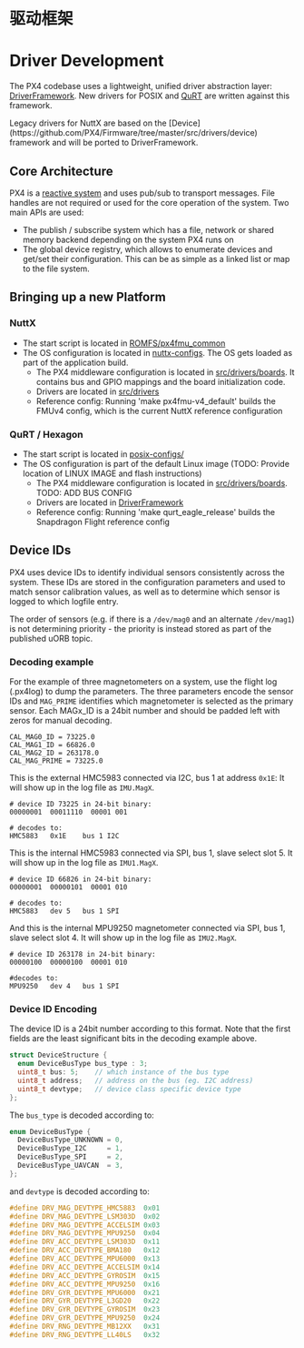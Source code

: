 # 驱动框架

# Driver Development

The PX4 codebase uses a lightweight, unified driver abstraction layer: [DriverFramework](https://github.com/px4/DriverFramework). New drivers for POSIX and [QuRT](https://en.wikipedia.org/wiki/Qualcomm_Hexagon) are written against this framework.

<aside class="todo">
Legacy drivers for NuttX are based on the [Device](https://github.com/PX4/Firmware/tree/master/src/drivers/device) framework and will be ported to DriverFramework.
</aside>

## Core Architecture

PX4 is a [reactive system](../3_Tutorial/writing_an_application.md) and uses pub/sub to transport messages. File handles are not required or used for the core operation of the system. Two main APIs are used:

- The publish / subscribe system which has a file, network or shared memory backend depending on the system PX4 runs on
- The global device registry, which allows to enumerate devices and get/set their configuration. This can be as simple as a linked list or map to the file system.

## Bringing up a new Platform

### NuttX

- The start script is located in [ROMFS/px4fmu_common](https://github.com/PX4/Firmware/tree/master/ROMFS/px4fmu_common)
- The OS configuration is located in [nuttx-configs](https://github.com/PX4/Firmware/tree/master/nuttx-configs). The OS gets loaded as part of the application build.
  - The PX4 middleware configuration is located in [src/drivers/boards](https://github.com/PX4/Firmware/tree/master/src/drivers/boards). It contains bus and GPIO mappings and the board initialization code.
  - Drivers are located in [src/drivers](https://github.com/PX4/Firmware/tree/master/src/drivers)
  - Reference config: Running 'make px4fmu-v4_default' builds the FMUv4 config, which is the current NuttX reference configuration

### QuRT / Hexagon

- The start script is located in [posix-configs/](https://github.com/PX4/Firmware/tree/master/posix-configs)
- The OS configuration is part of the default Linux image (TODO: Provide location of LINUX IMAGE and flash instructions)
  - The PX4 middleware configuration is located in [src/drivers/boards](https://github.com/PX4/Firmware/tree/master/src/drivers/boards). TODO: ADD BUS CONFIG
  - Drivers are located in [DriverFramework](https://github.com/px4/DriverFramework)
  - Reference config: Running 'make qurt_eagle_release' builds the Snapdragon Flight reference config

## Device IDs

PX4 uses device IDs to identify individual sensors consistently across the system. These IDs are stored in the configuration parameters and used to match sensor calibration values, as well as to determine which sensor is logged to which logfile entry.

The order of sensors (e.g. if there is a `/dev/mag0` and an alternate `/dev/mag1`) is not determining priority - the priority is instead stored as part of the published uORB topic.

### Decoding example

For the example of three magnetometers on a system, use the flight log (.px4log) to dump the parameters. The three parameters encode the sensor IDs and `MAG_PRIME` identifies which magnetometer is selected as the primary sensor. Each MAGx_ID is a 24bit number and should be padded left with zeros for manual decoding.

```
CAL_MAG0_ID = 73225.0
CAL_MAG1_ID = 66826.0
CAL_MAG2_ID = 263178.0
CAL_MAG_PRIME = 73225.0
```

This is the external HMC5983 connected via I2C, bus 1 at address `0x1E`: It will show up in the log file as `IMU.MagX`.

```
# device ID 73225 in 24-bit binary:
00000001  00011110  00001 001

# decodes to:
HMC5883   0x1E    bus 1 I2C
```

This is the internal HMC5983 connected via SPI, bus 1, slave select slot 5. It will show up in the log file as `IMU1.MagX`.

```
# device ID 66826 in 24-bit binary:
00000001  00000101  00001 010

# decodes to:
HMC5883   dev 5   bus 1 SPI
```

And this is the internal MPU9250 magnetometer connected via SPI, bus 1, slave select slot 4. It will show up in the log file as `IMU2.MagX`.

```
# device ID 263178 in 24-bit binary:
00000100  00000100  00001 010

#decodes to:
MPU9250   dev 4   bus 1 SPI
```

### Device ID Encoding

The device ID is a 24bit number according to this format. Note that the first fields are the least significant bits in the decoding example above.

```C
struct DeviceStructure {
  enum DeviceBusType bus_type : 3;
  uint8_t bus: 5;    // which instance of the bus type
  uint8_t address;   // address on the bus (eg. I2C address)
  uint8_t devtype;   // device class specific device type
};
```

The `bus_type` is decoded according to:

```C
enum DeviceBusType {
  DeviceBusType_UNKNOWN = 0,
  DeviceBusType_I2C     = 1,
  DeviceBusType_SPI     = 2,
  DeviceBusType_UAVCAN  = 3,
};
```

and `devtype` is decoded according to:

```C
#define DRV_MAG_DEVTYPE_HMC5883  0x01
#define DRV_MAG_DEVTYPE_LSM303D  0x02
#define DRV_MAG_DEVTYPE_ACCELSIM 0x03
#define DRV_MAG_DEVTYPE_MPU9250  0x04
#define DRV_ACC_DEVTYPE_LSM303D  0x11
#define DRV_ACC_DEVTYPE_BMA180   0x12
#define DRV_ACC_DEVTYPE_MPU6000  0x13
#define DRV_ACC_DEVTYPE_ACCELSIM 0x14
#define DRV_ACC_DEVTYPE_GYROSIM  0x15
#define DRV_ACC_DEVTYPE_MPU9250  0x16
#define DRV_GYR_DEVTYPE_MPU6000  0x21
#define DRV_GYR_DEVTYPE_L3GD20   0x22
#define DRV_GYR_DEVTYPE_GYROSIM  0x23
#define DRV_GYR_DEVTYPE_MPU9250  0x24
#define DRV_RNG_DEVTYPE_MB12XX   0x31
#define DRV_RNG_DEVTYPE_LL40LS   0x32
```